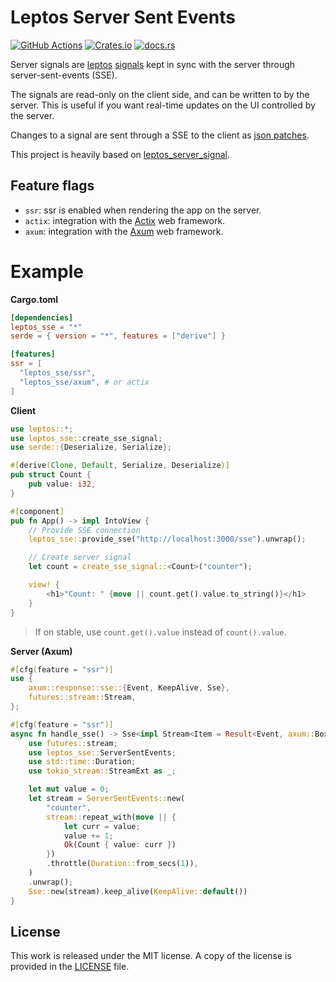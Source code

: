 # Leptos Server Sent Events

[![GitHub Actions](https://github.com/messense/leptos_sse/workflows/CI/badge.svg)](https://github.com/messense/leptos_sse/actions?query=workflow%3ACI)
[![Crates.io](https://img.shields.io/crates/v/leptos_sse.svg)](https://crates.io/crates/leptos_sse)
[![docs.rs](https://docs.rs/leptos_sse/badge.svg)](https://docs.rs/leptos_sse/)

Server signals are [leptos] [signals] kept in sync with the server through server-sent-events (SSE).

The signals are read-only on the client side, and can be written to by the server.
This is useful if you want real-time updates on the UI controlled by the server.

Changes to a signal are sent through a SSE to the client as [json patches].

[leptos]: https://crates.io/crates/leptos
[signals]: https://docs.rs/leptos/latest/leptos/struct.Signal.html
[json patches]: https://docs.rs/json-patch/latest/json_patch/struct.Patch.html

This project is heavily based on [leptos_server_signal](https://github.com/tqwewe/leptos_server_signal).

## Feature flags

- `ssr`: ssr is enabled when rendering the app on the server.
- `actix`: integration with the [Actix] web framework.
- `axum`: integration with the [Axum] web framework.

[actix]: https://crates.io/crates/actix-web
[axum]: https://crates.io/crates/axum

# Example

**Cargo.toml**

```toml
[dependencies]
leptos_sse = "*"
serde = { version = "*", features = ["derive"] }

[features]
ssr = [
  "leptos_sse/ssr",
  "leptos_sse/axum", # or actix
]
```

**Client**

```rust
use leptos::*;
use leptos_sse::create_sse_signal;
use serde::{Deserialize, Serialize};

#[derive(Clone, Default, Serialize, Deserialize)]
pub struct Count {
    pub value: i32,
}

#[component]
pub fn App() -> impl IntoView {
    // Provide SSE connection
    leptos_sse::provide_sse("http://localhost:3000/sse").unwrap();

    // Create server signal
    let count = create_sse_signal::<Count>("counter");

    view! {
        <h1>"Count: " {move || count.get().value.to_string()}</h1>
    }
}
```

> If on stable, use `count.get().value` instead of `count().value`.

**Server (Axum)**

```rust
#[cfg(feature = "ssr")]
use {
    axum::response::sse::{Event, KeepAlive, Sse},
    futures::stream::Stream,
};

#[cfg(feature = "ssr")]
async fn handle_sse() -> Sse<impl Stream<Item = Result<Event, axum::BoxError>>> {
    use futures::stream;
    use leptos_sse::ServerSentEvents;
    use std::time::Duration;
    use tokio_stream::StreamExt as _;

    let mut value = 0;
    let stream = ServerSentEvents::new(
        "counter",
        stream::repeat_with(move || {
            let curr = value;
            value += 1;
            Ok(Count { value: curr })
        })
        .throttle(Duration::from_secs(1)),
    )
    .unwrap();
    Sse::new(stream).keep_alive(KeepAlive::default())
}
```

## License

This work is released under the MIT license. A copy of the license is provided in the [LICENSE](./LICENSE) file.